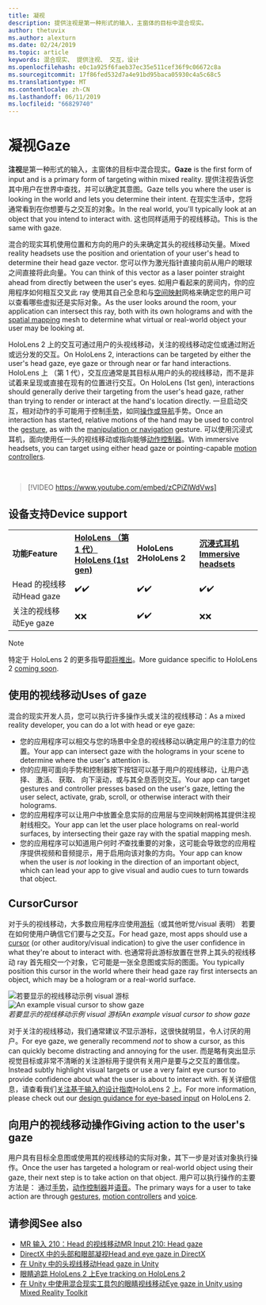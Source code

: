 ```yaml
---
title: 凝视
description: 提供注视是第一种形式的输入，主窗体的目标中混合现实。
author: thetuvix
ms.author: alexturn
ms.date: 02/24/2019
ms.topic: article
keywords: 混合现实、 提供注视、 交互，设计
ms.openlocfilehash: e0c1a925f6faeb37ec35e511cef36f9c06672c8a
ms.sourcegitcommit: 17f86fed532d7a4e91bd95baca05930c4a5c68c5
ms.translationtype: MT
ms.contentlocale: zh-CN
ms.lasthandoff: 06/11/2019
ms.locfileid: "66829740"
---
```

# <a name="gaze"></a><span data-ttu-id="2ed17-104">凝视</span><span class="sxs-lookup"><span data-stu-id="2ed17-104">Gaze</span></span>

<span data-ttu-id="2ed17-105">**注视**是第一种形式的输入，主窗体的目标中混合现实。</span><span class="sxs-lookup"><span data-stu-id="2ed17-105">**Gaze** is the first form of input and is a primary form of targeting within mixed reality.</span></span> <span data-ttu-id="2ed17-106">提供注视告诉您其中用户在世界中查找，并可以确定其意图。</span><span class="sxs-lookup"><span data-stu-id="2ed17-106">Gaze tells you where the user is looking in the world and lets you determine their intent.</span></span> <span data-ttu-id="2ed17-107">在现实生活中，您将通常看到在你想要与之交互的对象。</span><span class="sxs-lookup"><span data-stu-id="2ed17-107">In the real world, you'll typically look at an object that you intend to interact with.</span></span> <span data-ttu-id="2ed17-108">这也同样适用于的视线移动。</span><span class="sxs-lookup"><span data-stu-id="2ed17-108">This is the same with gaze.</span></span>

<span data-ttu-id="2ed17-109">混合的现实耳机使用位置和方向的用户的头来确定其头的视线移动矢量。</span><span class="sxs-lookup"><span data-stu-id="2ed17-109">Mixed reality headsets use the position and orientation of your user's head to determine their head gaze vector.</span></span> <span data-ttu-id="2ed17-110">您可以作为激光指针直接向前从用户的眼球之间直接将此向量。</span><span class="sxs-lookup"><span data-stu-id="2ed17-110">You can think of this vector as a laser pointer straight ahead from directly between the user's eyes.</span></span> <span data-ttu-id="2ed17-111">如用户看起来的房间内，你的应用程序如何相互交叉此 ray 使用其自己全息和与[空间映射](spatial-mapping.md)网格来确定您的用户可以查看哪些虚拟还是实际对象。</span><span class="sxs-lookup"><span data-stu-id="2ed17-111">As the user looks around the room, your application can intersect this ray, both with its own holograms and with the [spatial mapping](spatial-mapping.md) mesh to determine what virtual or real-world object your user may be looking at.</span></span>

<span data-ttu-id="2ed17-112">HoloLens 2 上的交互可通过用户的头视线移动，关注的视线移动定位或通过附近或远分发的交互。</span><span class="sxs-lookup"><span data-stu-id="2ed17-112">On HoloLens 2, interactions can be targeted by either the user's head gaze, eye gaze or through near or far hand interactions.</span></span>
<span data-ttu-id="2ed17-113">HoloLens 上 （第 1 代），交互应通常是其目标从用户的头的视线移动，而不是非试着来呈现或直接在现有的位置进行交互。</span><span class="sxs-lookup"><span data-stu-id="2ed17-113">On HoloLens (1st gen), interactions should generally derive their targeting from the user's head gaze, rather than trying to render or interact at the hand's location directly.</span></span> <span data-ttu-id="2ed17-114">一旦启动交互，相对动作的手可能用于控制[手势](gestures.md)，如同[操作或导航](gestures.md#composite-gestures)手势。</span><span class="sxs-lookup"><span data-stu-id="2ed17-114">Once an interaction has started, relative motions of the hand may be used to control the [gesture](gestures.md), as with the [manipulation or navigation](gestures.md#composite-gestures) gesture.</span></span> <span data-ttu-id="2ed17-115">可以使用沉浸式耳机，面向使用任一头的视线移动或指向能够[动作控制器](motion-controllers.md)。</span><span class="sxs-lookup"><span data-stu-id="2ed17-115">With immersive headsets, you can target using either head gaze or pointing-capable [motion controllers](motion-controllers.md).</span></span>

<br>

>[!VIDEO https://www.youtube.com/embed/zCPiZlWdVws]

## <a name="device-support"></a><span data-ttu-id="2ed17-116">设备支持</span><span class="sxs-lookup"><span data-stu-id="2ed17-116">Device support</span></span>

<table>
    <colgroup>
    <col width="25%" />
    <col width="25%" />
    <col width="25%" />
    <col width="25%" />
    </colgroup>
    <tr>
        <td><span data-ttu-id="2ed17-117"><strong>功能</strong></span><span class="sxs-lookup"><span data-stu-id="2ed17-117"><strong>Feature</strong></span></span></td>
        <td><span data-ttu-id="2ed17-118"><a href="hololens-hardware-details.md"><strong>HoloLens （第 1 代）</strong></a></span><span class="sxs-lookup"><span data-stu-id="2ed17-118"><a href="hololens-hardware-details.md"><strong>HoloLens (1st gen)</strong></a></span></span></td>
        <td><span data-ttu-id="2ed17-119"><strong>HoloLens 2</strong></span><span class="sxs-lookup"><span data-stu-id="2ed17-119"><strong>HoloLens 2</strong></span></span></td>
        <td><span data-ttu-id="2ed17-120"><a href="immersive-headset-hardware-details.md"><strong>沉浸式耳机</strong></a></span><span class="sxs-lookup"><span data-stu-id="2ed17-120"><a href="immersive-headset-hardware-details.md"><strong>Immersive headsets</strong></a></span></span></td>
    </tr>
     <tr>
        <td><span data-ttu-id="2ed17-121">Head 的视线移动</span><span class="sxs-lookup"><span data-stu-id="2ed17-121">Head gaze</span></span></td>
        <td><span data-ttu-id="2ed17-122">✔️</span><span class="sxs-lookup"><span data-stu-id="2ed17-122">✔️</span></span></td>
        <td><span data-ttu-id="2ed17-123">✔️</span><span class="sxs-lookup"><span data-stu-id="2ed17-123">✔️</span></span></td>
        <td><span data-ttu-id="2ed17-124">✔️</span><span class="sxs-lookup"><span data-stu-id="2ed17-124">✔️</span></span></td>
    </tr>
     <tr>
        <td><span data-ttu-id="2ed17-125">关注的视线移动</span><span class="sxs-lookup"><span data-stu-id="2ed17-125">Eye gaze</span></span></td>
        <td><span data-ttu-id="2ed17-126">❌</span><span class="sxs-lookup"><span data-stu-id="2ed17-126">❌</span></span></td>
        <td><span data-ttu-id="2ed17-127">✔️</span><span class="sxs-lookup"><span data-stu-id="2ed17-127">✔️</span></span></td>
        <td><span data-ttu-id="2ed17-128">❌</span><span class="sxs-lookup"><span data-stu-id="2ed17-128">❌</span></span></td>
    </tr>
</table>

> [!NOTE]
> <span data-ttu-id="2ed17-129">特定于 HoloLens 2 的更多指导[即将推出](index.md#news-and-notes)。</span><span class="sxs-lookup"><span data-stu-id="2ed17-129">More guidance specific to HoloLens 2 [coming soon](index.md#news-and-notes).</span></span>


## <a name="uses-of-gaze"></a><span data-ttu-id="2ed17-130">使用的视线移动</span><span class="sxs-lookup"><span data-stu-id="2ed17-130">Uses of gaze</span></span>

<span data-ttu-id="2ed17-131">混合的现实开发人员，您可以执行许多操作头或关注的视线移动：</span><span class="sxs-lookup"><span data-stu-id="2ed17-131">As a mixed reality developer, you can do a lot with head or eye gaze:</span></span>
* <span data-ttu-id="2ed17-132">您的应用程序可以相交与您的场景中全息的视线移动以确定用户的注意力的位置。</span><span class="sxs-lookup"><span data-stu-id="2ed17-132">Your app can intersect gaze with the holograms in your scene to determine where the user's attention is.</span></span>
* <span data-ttu-id="2ed17-133">你的应用可面向手势和控制器按下按钮可以基于用户的视线移动，让用户选择、 激活、 获取、 向下滚动，或与其全息否则交互。</span><span class="sxs-lookup"><span data-stu-id="2ed17-133">Your app can target gestures and controller presses based on the user's gaze, letting the user select, activate, grab, scroll, or otherwise interact with their holograms.</span></span>
* <span data-ttu-id="2ed17-134">您的应用程序可以让用户中放置全息实际的应用层与空间映射网格其提供注视射线相交。</span><span class="sxs-lookup"><span data-stu-id="2ed17-134">Your app can let the user place holograms on real-world surfaces, by intersecting their gaze ray with the spatial mapping mesh.</span></span>
* <span data-ttu-id="2ed17-135">您的应用程序可以知道用户何时*不*查找重要的对象，这可能会导致您的应用程序提供视频和音频提示，用于启用向该对象的方向。</span><span class="sxs-lookup"><span data-stu-id="2ed17-135">Your app can know when the user is *not* looking in the direction of an important object, which can lead your app to give visual and audio cues to turn towards that object.</span></span>

## <a name="cursor"></a><span data-ttu-id="2ed17-136">Cursor</span><span class="sxs-lookup"><span data-stu-id="2ed17-136">Cursor</span></span>

<span data-ttu-id="2ed17-137">对于头的视线移动，大多数应用程序应使用[游标](cursors.md)（或其他听觉/visual 表明） 若要在如何使用户确信它们要与之交互。</span><span class="sxs-lookup"><span data-stu-id="2ed17-137">For head gaze, most apps should use a [cursor](cursors.md) (or other auditory/visual indication) to give the user confidence in what they're about to interact with.</span></span> <span data-ttu-id="2ed17-138">也通常将此游标放置在世界上其头的视线移动 ray 首先相交一个对象，它可能是一张全息图或实际的图面。</span><span class="sxs-lookup"><span data-stu-id="2ed17-138">You typically position this cursor in the world where their head gaze ray first intersects an object, which may be a hologram or a real-world surface.</span></span>

<span data-ttu-id="2ed17-139">![若要显示的视线移动示例 visual 游标](images/cursor.jpg)</span><span class="sxs-lookup"><span data-stu-id="2ed17-139">![An example visual cursor to show gaze](images/cursor.jpg)</span></span><br>
<span data-ttu-id="2ed17-140">*若要显示的视线移动示例 visual 游标*</span><span class="sxs-lookup"><span data-stu-id="2ed17-140">*An example visual cursor to show gaze*</span></span>

<span data-ttu-id="2ed17-141">对于关注的视线移动，我们通常建议*不*显示游标，这很快就明显，令人讨厌的用户。</span><span class="sxs-lookup"><span data-stu-id="2ed17-141">For eye gaze, we generally recommend *not* to show a cursor, as this can quickly become distracting and annoying for the user.</span></span> <span data-ttu-id="2ed17-142">而是略有突出显示视觉目标或非常不清晰的关注游标用于提供有关用户是要与之交互的置信度。</span><span class="sxs-lookup"><span data-stu-id="2ed17-142">Instead subtly highlight visual targets or use a very faint eye cursor to provide confidence about what the user is about to interact with.</span></span> <span data-ttu-id="2ed17-143">有关详细信息，请查看我们[关注基于输入的设计指南](eye-tracking.md)HoloLens 2 上。</span><span class="sxs-lookup"><span data-stu-id="2ed17-143">For more information, please check out our [design guidance for eye-based input](eye-tracking.md) on HoloLens 2.</span></span>

## <a name="giving-action-to-the-users-gaze"></a><span data-ttu-id="2ed17-144">向用户的视线移动操作</span><span class="sxs-lookup"><span data-stu-id="2ed17-144">Giving action to the user's gaze</span></span>

<span data-ttu-id="2ed17-145">用户具有目标全息图或使用其的视线移动的实际对象，其下一步是对该对象执行操作。</span><span class="sxs-lookup"><span data-stu-id="2ed17-145">Once the user has targeted a hologram or real-world object using their gaze, their next step is to take action on that object.</span></span> <span data-ttu-id="2ed17-146">用户可以执行操作的主要方法是： 通过[手势](gestures.md)，[动作控制器](motion-controllers.md)并[语音](voice-input.md)。</span><span class="sxs-lookup"><span data-stu-id="2ed17-146">The primary ways for a user to take action are through [gestures](gestures.md), [motion controllers](motion-controllers.md) and [voice](voice-input.md).</span></span>

## <a name="see-also"></a><span data-ttu-id="2ed17-147">请参阅</span><span class="sxs-lookup"><span data-stu-id="2ed17-147">See also</span></span>
* [<span data-ttu-id="2ed17-148">MR 输入 210：Head 的视线移动</span><span class="sxs-lookup"><span data-stu-id="2ed17-148">MR Input 210: Head gaze</span></span>](holograms-210.md)
* [<span data-ttu-id="2ed17-149">DirectX 中的头部和眼部凝视</span><span class="sxs-lookup"><span data-stu-id="2ed17-149">Head and eye gaze in DirectX</span></span>](gaze-in-directx.md)
* [<span data-ttu-id="2ed17-150">在 Unity 中的头视线移动</span><span class="sxs-lookup"><span data-stu-id="2ed17-150">Head gaze in Unity</span></span>](gaze-in-unity.md)
* [<span data-ttu-id="2ed17-151">眼睛追踪 HoloLens 2 上</span><span class="sxs-lookup"><span data-stu-id="2ed17-151">Eye tracking on HoloLens 2</span></span>](eye-tracking.md)
* [<span data-ttu-id="2ed17-152">在 Unity 中使用混合现实工具包的眼睛视线移动</span><span class="sxs-lookup"><span data-stu-id="2ed17-152">Eye gaze in Unity using Mixed Reality Toolkit</span></span>](https://aka.ms/mrtk-eyes)

